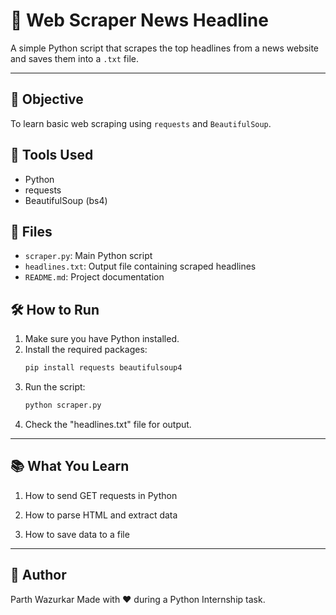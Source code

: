 # 📰 Web Scraper News Headline 

A simple Python script that scrapes the top headlines from a news website and saves them into a `.txt` file.

---

## 📌 Objective
To learn basic web scraping using `requests` and `BeautifulSoup`.

## 🚀 Tools Used
- Python
- requests
- BeautifulSoup (bs4)

## 📁 Files
- `scraper.py`: Main Python script
- `headlines.txt`: Output file containing scraped headlines
- `README.md`: Project documentation

## 🛠️ How to Run
1. Make sure you have Python installed.
2. Install the required packages:
   ```bash
   pip install requests beautifulsoup4
   ```
3. Run the script:
   ```bash
   python scraper.py
   ```
4. Check the "headlines.txt" file for output.

---

## 📚 What You Learn

1. How to send GET requests in Python

2. How to parse HTML and extract data

3. How to save data to a file

---

## 🤖 Author
Parth Wazurkar
Made with ❤️ during a Python Internship task.


